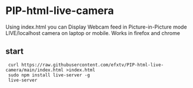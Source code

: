 # PIP-html-live-camera
Using index.html you can Display Webcam feed in Picture-in-Picture mode LIVE/localhost camera on laptop or mobile. Works in firefox and chrome


## start

<pre><code> curl https://raw.githubusercontent.com/efxtv/PIP-html-live-camera/main/index.html >index.html 
 sudo npm install live-server -g
 live-server</code></pre>
